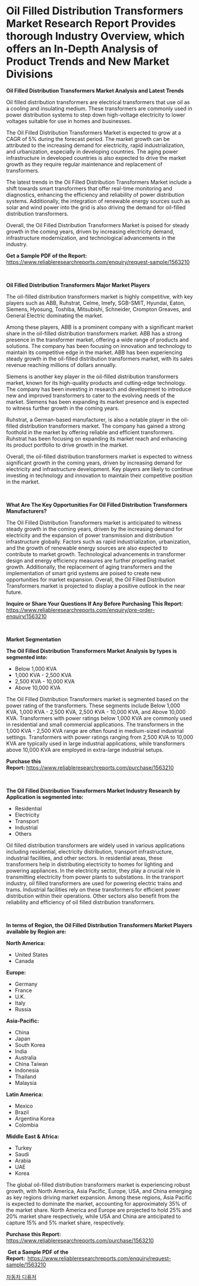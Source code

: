 <p><h1>Oil Filled Distribution Transformers Market Research Report Provides thorough Industry Overview, which offers an In-Depth Analysis of Product Trends and New Market Divisions</h1></p><p><strong>Oil Filled Distribution Transformers Market Analysis and Latest Trends</strong></p>
<p><p>Oil filled distribution transformers are electrical transformers that use oil as a cooling and insulating medium. These transformers are commonly used in power distribution systems to step down high-voltage electricity to lower voltages suitable for use in homes and businesses.</p><p>The Oil Filled Distribution Transformers Market is expected to grow at a CAGR of 5% during the forecast period. The market growth can be attributed to the increasing demand for electricity, rapid industrialization, and urbanization, especially in developing countries. The aging power infrastructure in developed countries is also expected to drive the market growth as they require regular maintenance and replacement of transformers.</p><p>The latest trends in the Oil Filled Distribution Transformers Market include a shift towards smart transformers that offer real-time monitoring and diagnostics, enhancing the efficiency and reliability of power distribution systems. Additionally, the integration of renewable energy sources such as solar and wind power into the grid is also driving the demand for oil-filled distribution transformers.</p><p>Overall, the Oil Filled Distribution Transformers Market is poised for steady growth in the coming years, driven by increasing electricity demand, infrastructure modernization, and technological advancements in the industry.</p></p>
<p><strong>Get a Sample PDF of the Report:&nbsp;</strong> <a href="https://www.reliableresearchreports.com/enquiry/request-sample/1563210">https://www.reliableresearchreports.com/enquiry/request-sample/1563210</a></p>
<p>&nbsp;</p>
<p><strong>Oil Filled Distribution Transformers Major Market Players</strong></p>
<p><p>The oil-filled distribution transformers market is highly competitive, with key players such as ABB, Ruhstrat, Celme, Imefy, SGB-SMIT, Hyundai, Eaton, Siemens, Hyosung, Toshiba, Mitsubishi, Schneider, Crompton Greaves, and General Electric dominating the market. </p><p>Among these players, ABB is a prominent company with a significant market share in the oil-filled distribution transformers market. ABB has a strong presence in the transformer market, offering a wide range of products and solutions. The company has been focusing on innovation and technology to maintain its competitive edge in the market. ABB has been experiencing steady growth in the oil-filled distribution transformers market, with its sales revenue reaching millions of dollars annually.</p><p>Siemens is another key player in the oil-filled distribution transformers market, known for its high-quality products and cutting-edge technology. The company has been investing in research and development to introduce new and improved transformers to cater to the evolving needs of the market. Siemens has been expanding its market presence and is expected to witness further growth in the coming years.</p><p>Ruhstrat, a German-based manufacturer, is also a notable player in the oil-filled distribution transformers market. The company has gained a strong foothold in the market by offering reliable and efficient transformers. Ruhstrat has been focusing on expanding its market reach and enhancing its product portfolio to drive growth in the market.</p><p>Overall, the oil-filled distribution transformers market is expected to witness significant growth in the coming years, driven by increasing demand for electricity and infrastructure development. Key players are likely to continue investing in technology and innovation to maintain their competitive position in the market.</p></p>
<p>&nbsp;</p>
<p><strong>What Are The Key Opportunities For Oil Filled Distribution Transformers Manufacturers?</strong></p>
<p><p>The Oil Filled Distribution Transformers market is anticipated to witness steady growth in the coming years, driven by the increasing demand for electricity and the expansion of power transmission and distribution infrastructure globally. Factors such as rapid industrialization, urbanization, and the growth of renewable energy sources are also expected to contribute to market growth. Technological advancements in transformer design and energy efficiency measures are further propelling market growth. Additionally, the replacement of aging transformers and the implementation of smart grid systems are poised to create new opportunities for market expansion. Overall, the Oil Filled Distribution Transformers market is projected to display a positive outlook in the near future.</p></p>
<p><strong>Inquire or Share Your Questions If Any Before Purchasing This Report:</strong> <a href="https://www.reliableresearchreports.com/enquiry/pre-order-enquiry/1563210">https://www.reliableresearchreports.com/enquiry/pre-order-enquiry/1563210</a></p>
<p>&nbsp;</p>
<p><strong>Market Segmentation</strong></p>
<p><strong>The Oil Filled Distribution Transformers Market Analysis by types is segmented into:</strong></p>
<p><ul><li>Below 1,000 KVA</li><li>1,000 KVA - 2,500 KVA</li><li>2,500 KVA - 10,000 KVA</li><li>Above 10,000 KVA</li></ul></p>
<p><p>The Oil Filled Distribution Transformers market is segmented based on the power rating of the transformers. These segments include Below 1,000 KVA, 1,000 KVA - 2,500 KVA, 2,500 KVA - 10,000 KVA, and Above 10,000 KVA. Transformers with power ratings below 1,000 KVA are commonly used in residential and small commercial applications. The transformers in the 1,000 KVA - 2,500 KVA range are often found in medium-sized industrial settings. Transformers with power ratings ranging from 2,500 KVA to 10,000 KVA are typically used in large industrial applications, while transformers above 10,000 KVA are employed in extra-large industrial setups.</p></p>
<p><strong>Purchase this Report:&nbsp;</strong><a href="https://www.reliableresearchreports.com/purchase/1563210">https://www.reliableresearchreports.com/purchase/1563210</a></p>
<p>&nbsp;</p>
<p><strong>The Oil Filled Distribution Transformers Market Industry Research by Application is segmented into:</strong></p>
<p><ul><li>Residential</li><li>Electricity</li><li>Transport</li><li>Industrial</li><li>Others</li></ul></p>
<p><p>Oil filled distribution transformers are widely used in various applications including residential, electricity distribution, transport infrastructure, industrial facilities, and other sectors. In residential areas, these transformers help in distributing electricity to homes for lighting and powering appliances. In the electricity sector, they play a crucial role in transmitting electricity from power plants to substations. In the transport industry, oil filled transformers are used for powering electric trains and trams. Industrial facilities rely on these transformers for efficient power distribution within their operations. Other sectors also benefit from the reliability and efficiency of oil filled distribution transformers.</p></p>
<p>&nbsp;</p>
<p><strong>In terms of Region, the Oil Filled Distribution Transformers Market Players available by Region are:</strong></p>
<p>
    <p> <strong> North America: </strong>
        <ul>
            <li>United States</li>
            <li>Canada</li>
        </ul>
        </p> 
    <p> <strong> Europe: </strong>
        <ul>
            <li>Germany</li>
            <li>France</li>
            <li>U.K.</li>
            <li>Italy</li>
            <li>Russia</li>
        </ul>
        </p> 
    <p> <strong> Asia-Pacific: </strong>
        <ul>
            <li>China</li>
            <li>Japan</li>
            <li>South Korea</li>
            <li>India</li>
            <li>Australia</li>
            <li>China Taiwan</li>
            <li>Indonesia</li>
            <li>Thailand</li>
            <li>Malaysia</li>
        </ul>
        </p> 
    <p> <strong> Latin America: </strong>
        <ul>
            <li>Mexico</li>
            <li>Brazil</li>
            <li>Argentina Korea</li>
            <li>Colombia</li>
        </ul>
        </p> 
    <p> <strong> Middle East & Africa: </strong>
        <ul>
            <li>Turkey</li>
            <li>Saudi</li>
            <li>Arabia</li>
            <li>UAE</li>
            <li>Korea</li>
        </ul>
    </p>
    </p>
<p><p>The global oil-filled distribution transformers market is experiencing robust growth, with North America, Asia Pacific, Europe, USA, and China emerging as key regions driving market expansion. Among these regions, Asia Pacific is expected to dominate the market, accounting for approximately 35% of the market share. North America and Europe are projected to hold 25% and 20% market share respectively, while USA and China are anticipated to capture 15% and 5% market share, respectively.</p></p>
<p><strong>Purchase this Report: </strong><a href="https://www.reliableresearchreports.com/purchase/1563210">https://www.reliableresearchreports.com/purchase/1563210</a></p>
<p>&nbsp;<strong>Get a Sample PDF of the Report:&nbsp;&nbsp;</strong><a href="https://www.reliableresearchreports.com/enquiry/request-sample/1563210">https://www.reliableresearchreports.com/enquiry/request-sample/1563210</a></p>
<p><strong></strong></p>
<p><p><a href="https://medium.com/@johnsonlowe2023_38650/%EC%9E%90%EB%8F%99%EC%B0%A8-%EB%94%94%ED%93%A8%EC%A0%80-%EC%8B%9C%EC%9E%A5-%EC%9C%A0%ED%98%95-%EC%9D%91%EC%9A%A9-%EB%B0%8F-%EC%A7%80%EB%A6%AC%EC%A0%81%EC%9D%B8-%EB%A9%B4%EC%97%90%EC%84%9C%EC%9D%98-%ED%8F%AC%EA%B4%84%EC%A0%81-%ED%8F%89%EA%B0%80-9c0c838da6d7">자동차 디퓨저</a></p></p>